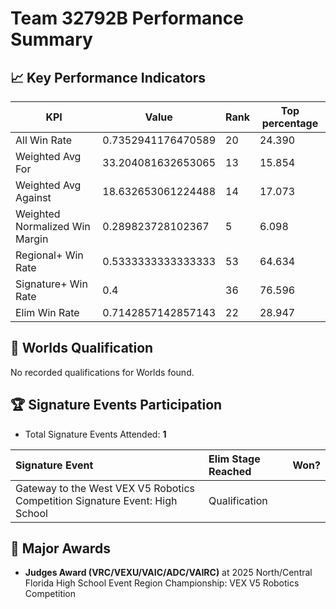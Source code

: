 # Team 32792B Performance Summary

## 📈 Key Performance Indicators
| KPI | Value | Rank | Top percentage |
| --- | ----- | ---- | ----- |
| All Win Rate | 0.7352941176470589 | 20 | 24.390 |
| Weighted Avg For | 33.204081632653065 | 13 | 15.854 |
| Weighted Avg Against | 18.632653061224488 | 14 | 17.073 |
| Weighted Normalized Win Margin | 0.289823728102367 | 5 | 6.098 |
| Regional+ Win Rate | 0.5333333333333333 | 53 | 64.634 |
| Signature+ Win Rate | 0.4 | 36 | 76.596 |
| Elim Win Rate | 0.7142857142857143 | 22 | 28.947 |


## 🎯 Worlds Qualification
No recorded qualifications for Worlds found.

## 🏆 Signature Events Participation
- Total Signature Events Attended: **1**

| Signature Event | Elim Stage Reached | Won? |
|:----------------|:-------------------|:----|
| Gateway to the West VEX V5 Robotics Competition Signature Event: High School | Qualification |  |


## 🥇 Major Awards
- **Judges Award (VRC/VEXU/VAIC/ADC/VAIRC)** at 2025 North/Central Florida High School Event Region Championship: VEX V5 Robotics Competition


